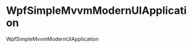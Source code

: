 WpfSimpleMvvmModernUIApplication
================================

WpfSimpleMvvmModernUIApplication
